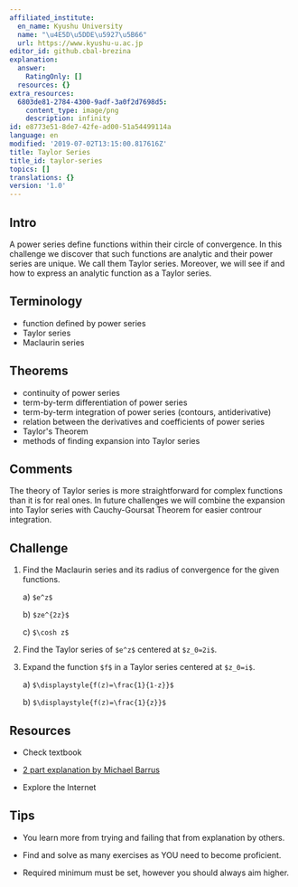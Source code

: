 ```yaml
---
affiliated_institute:
  en_name: Kyushu University
  name: "\u4E5D\u5DDE\u5927\u5B66"
  url: https://www.kyushu-u.ac.jp
editor_id: github.cbal-brezina
explanation:
  answer:
    RatingOnly: []
  resources: {}
extra_resources:
  6803de81-2784-4300-9adf-3a0f2d7698d5:
    content_type: image/png
    description: infinity
id: e8773e51-8de7-42fe-ad00-51a54499114a
language: en
modified: '2019-07-02T13:15:00.817616Z'
title: Taylor Series
title_id: taylor-series
topics: []
translations: {}
version: '1.0'
---
```


## Intro

A power series define functions within their circle of convergence. In this challenge we discover that such functions are analytic and their power series are unique. We call them  Taylor series. Moreover, we will see  if and how to express an analytic function as a Taylor series.   


## Terminology

- function  defined by power series
- Taylor series
- Maclaurin series 


## Theorems

- continuity of power series
- term-by-term differentiation of power series
- term-by-term integration of power series (contours, antiderivative)
- relation between the derivatives and coefficients of power series 
- Taylor's Theorem
- methods of finding expansion into Taylor series






## Comments

The theory of Taylor series is more straightforward for complex functions than it is for real ones. In future challenges we will combine the expansion into Taylor series  with Cauchy-Goursat Theorem for easier controur integration.


## Challenge

1. Find the Maclaurin series and its    radius of convergence for the given functions.

   a)  `$e^z$`
   
   b) `$ze^{2z}$`
   
   c) `$\cosh z$`
   
2. Find the Taylor series of `$e^z$` centered at `$z_0=2i$`. 

3. Expand the function `$f$`  in a Taylor series centered at `$z_0=i$`. 

    a)  `$\displaystyle{f(z)=\frac{1}{1-z}}$`
    
    b)  `$\displaystyle{f(z)=\frac{1}{z}}$` 



## Resources

- Check textbook

- [2 part explanation by Michael Barrus](https://youtu.be/akHCILPl0Uo)


- Explore the Internet

## Tips


- You learn more from trying and failing that from  explanation by others.

- Find and solve as many exercises as YOU need to become proficient.

- Required minimum must be set, however you should always aim higher.

